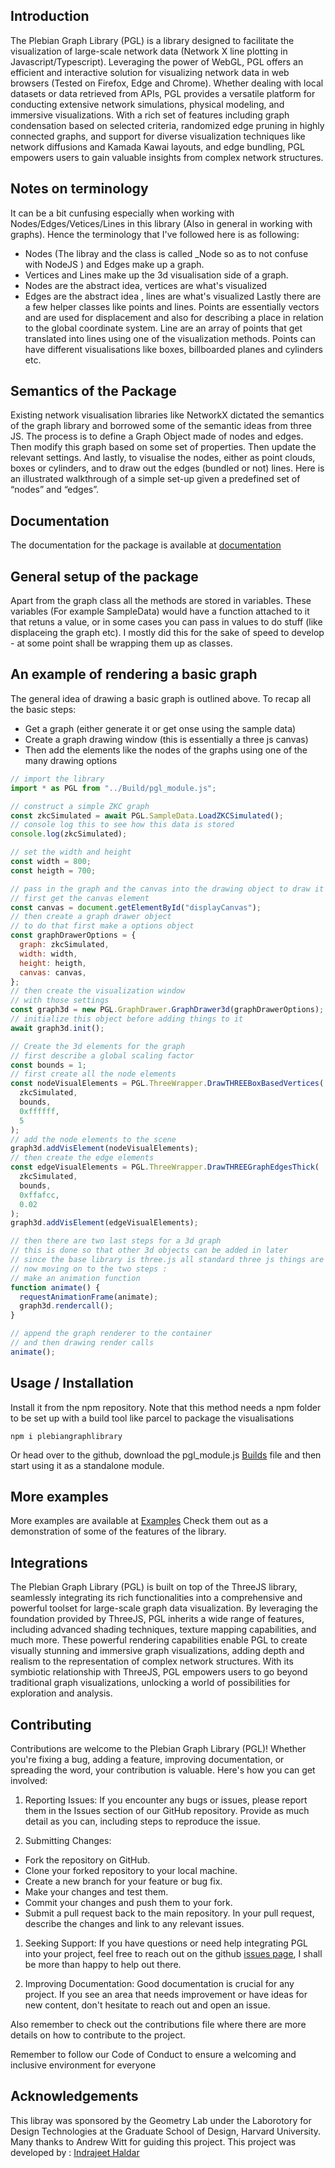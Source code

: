 ## Introduction

The Plebian Graph Library (PGL) is a library designed to facilitate the visualization of large-scale network data (Network X line plotting in Javascript/Typescript). Leveraging the power of WebGL, PGL offers an efficient and interactive solution for visualizing network data in web browsers (Tested on Firefox, Edge and Chrome). Whether dealing with local datasets or data retrieved from APIs, PGL provides a versatile platform for conducting extensive network simulations, physical modeling, and immersive visualizations. With a rich set of features including graph condensation based on selected criteria, randomized edge pruning in highly connected graphs, and support for diverse visualization techniques like network diffusions and Kamada Kawai layouts, and edge bundling, PGL empowers users to gain valuable insights from complex network structures.

## Notes on terminology

It can be a bit cunfusing especially when working with Nodes/Edges/Vetices/Lines in this library (Also in general in working with graphs). Hence the terminology that I've followed here is as following:

- Nodes (The libray and the class is called \_Node so as to not confuse with NodeJS ) and Edges make up a graph.
- Vertices and Lines make up the 3d visualisation side of a graph.
- Nodes are the abstract idea, vertices are what's visualized
- Edges are the abstract idea , lines are what's visualized
  Lastly there are a few helper classes like points and lines. Points are essentially vectors and are used for displacement and also for describing a place in relation to the global coordinate system. Line are an array of points that get translated into lines using one of the visualization methods. Points can have different visualisations like boxes, billboarded planes and cylinders etc.

## Semantics of the Package

Existing network visualisation libraries like NetworkX dictated the semantics of the graph library and borrowed some of the semantic ideas from three JS. The process is to define a Graph Object made of nodes and edges. Then modify this graph based on some set of properties. Then update the relevant settings. And lastly, to visualise the nodes, either as point clouds, boxes or cylinders, and to draw out the edges (bundled or not) lines.
Here is an illustrated walkthrough of a simple set-up given a predefined set of “nodes” and “edges”.

## Documentation

The documentation for the package is available at [documentation](https://www.plebiangraphlibrary.com/)

## General setup of the package

Apart from the graph class all the methods are stored in variables. These variables (For example SampleData) would have a function attached to it that retuns a value, or in some cases you can pass in values to do stuff (like displaceing the graph etc). I mostly did this for the sake of speed to develop - at some point shall be wrapping them up as classes.

## An example of rendering a basic graph

The general idea of drawing a basic graph is outlined above. To recap all the basic steps:

- Get a graph (either generate it or get onse using the sample data)
- Create a graph drawing window (this is essentially a three js canvas)
- Then add the elements like the nodes of the graphs using one of the many drawing options

```javascript
// import the library
import * as PGL from "../Build/pgl_module.js";

// construct a simple ZKC graph
const zkcSimulated = await PGL.SampleData.LoadZKCSimulated();
// console log this to see how this data is stored
console.log(zkcSimulated);

// set the width and height
const width = 800;
const heigth = 700;

// pass in the graph and the canvas into the drawing object to draw it
// first get the canvas element
const canvas = document.getElementById("displayCanvas");
// then create a graph drawer object
// to do that first make a options object
const graphDrawerOptions = {
  graph: zkcSimulated,
  width: width,
  height: heigth,
  canvas: canvas,
};
// then create the visualization window
// with those settings
const graph3d = new PGL.GraphDrawer.GraphDrawer3d(graphDrawerOptions);
// initialize this object before adding things to it
await graph3d.init();

// Create the 3d elements for the graph
// first describe a global scaling factor
const bounds = 1;
// first create all the node elements
const nodeVisualElements = PGL.ThreeWrapper.DrawTHREEBoxBasedVertices(
  zkcSimulated,
  bounds,
  0xffffff,
  5
);
// add the node elements to the scene
graph3d.addVisElement(nodeVisualElements);
// then create the edge elements
const edgeVisualElements = PGL.ThreeWrapper.DrawTHREEGraphEdgesThick(
  zkcSimulated,
  bounds,
  0xffafcc,
  0.02
);
graph3d.addVisElement(edgeVisualElements);

// then there are two last steps for a 3d graph
// this is done so that other 3d objects can be added in later
// since the base library is three.js all standard three js things are possible
// now moving on to the two steps :
// make an animation function
function animate() {
  requestAnimationFrame(animate);
  graph3d.rendercall();
}

// append the graph renderer to the container
// and then drawing render calls
animate();
```

## Usage / Installation

Install it from the npm repository. Note that this method needs a npm folder to be set up with a build tool like parcel to package the visualisations

```
npm i plebiangraphlibrary
```

Or head over to the github, download the pgl_module.js [Builds](https://github.com/range-et/PGL/tree/main/Build) file and then start using it as a standalone module.

## More examples

More examples are available at [Examples](https://www.plebiangraphlibrary.com/examples.html) Check them out as a demonstration of some of the features of the library.

## Integrations

The Plebian Graph Library (PGL) is built on top of the ThreeJS library, seamlessly integrating its rich functionalities into a comprehensive and powerful toolset for large-scale graph data visualization. By leveraging the foundation provided by ThreeJS, PGL inherits a wide range of features, including advanced shading techniques, texture mapping capabilities, and much more. These powerful rendering capabilities enable PGL to create visually stunning and immersive graph visualizations, adding depth and realism to the representation of complex network structures. With its symbiotic relationship with ThreeJS, PGL empowers users to go beyond traditional graph visualizations, unlocking a world of possibilities for exploration and analysis.

## Contributing

Contributions are welcome to the Plebian Graph Library (PGL)! Whether you're fixing a bug, adding a feature, improving documentation, or spreading the word, your contribution is valuable. Here's how you can get involved:

1. Reporting Issues: If you encounter any bugs or issues, please report them in the Issues section of our GitHub repository. Provide as much detail as you can, including steps to reproduce the issue.

1. Submitting Changes:
  - Fork the repository on GitHub.
  - Clone your forked repository to your local machine.
  - Create a new branch for your feature or bug fix.
  - Make your changes and test them.
  - Commit your changes and push them to your fork.
  - Submit a pull request back to the main repository. In your pull request, describe the changes and link to any relevant issues.

1. Seeking Support: If you have questions or need help integrating PGL into your project, feel free to reach out on the github [issues page](https://github.com/range-et/PGL/issues), I shall be more than happy to help out there.

1. Improving Documentation: Good documentation is crucial for any project. If you see an area that needs improvement or have ideas for new content, don't hesitate to reach out and open an issue.

Also remember to check out the contributions file where there are more details on how to contribute to the project.

Remember to follow our Code of Conduct to ensure a welcoming and inclusive environment for everyone

## Acknowledgements

This libray was sponsored by the Geometry Lab under the Laborotory for Design Technologies at the Graduate School of Design, Harvard University. Many thanks to Andrew Witt for guiding this project. This project was developed by : [Indrajeet Haldar](https://www.indrajeethaldar.com/)
